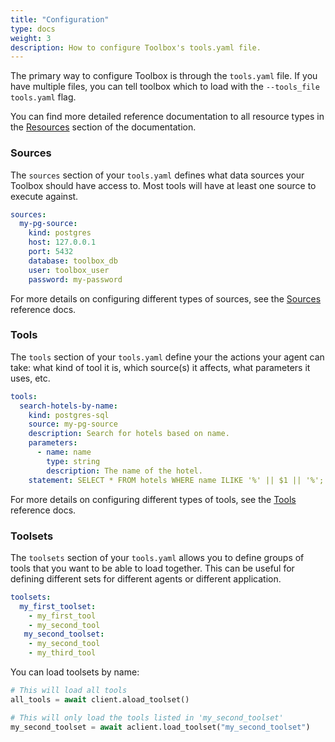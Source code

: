 ```yaml
---
title: "Configuration"
type: docs
weight: 3
description: How to configure Toolbox's tools.yaml file.
---
```


The primary way to configure Toolbox is through the `tools.yaml` file. If you
have multiple files, you can tell toolbox which to load with the `--tools_file
tools.yaml` flag.

You can find more detailed reference documentation to all resource types in the
[Resources](../resources/) section of the documentation.

### Sources

The `sources` section of your `tools.yaml` defines what data sources your
Toolbox should have access to. Most tools will have at least one source to
execute against.

```yaml
sources:
  my-pg-source:
    kind: postgres
    host: 127.0.0.1
    port: 5432
    database: toolbox_db
    user: toolbox_user
    password: my-password
```

For more details on configuring different types of sources, see the
[Sources](../resources/sources/) reference docs.

### Tools

The `tools` section of your `tools.yaml` define your the actions your agent can
take: what kind of tool it is, which source(s) it affects, what parameters it
uses, etc.

```yaml
tools:
  search-hotels-by-name:
    kind: postgres-sql
    source: my-pg-source
    description: Search for hotels based on name.
    parameters:
      - name: name
        type: string
        description: The name of the hotel.
    statement: SELECT * FROM hotels WHERE name ILIKE '%' || $1 || '%';
```

For more details on configuring different types of tools, see the
[Tools](../resources/tools/) reference docs.


### Toolsets

The `toolsets` section of your `tools.yaml` allows you to define groups of tools
that you want to be able to load together. This can be useful for defining
different sets for different agents or different application.

```yaml
toolsets:
  my_first_toolset:
    - my_first_tool
    - my_second_tool
   my_second_toolset:
    - my_second_tool
    - my_third_tool
```

You can load toolsets by name:

```python
# This will load all tools
all_tools = await client.aload_toolset()

# This will only load the tools listed in 'my_second_toolset'
my_second_toolset = await aclient.load_toolset("my_second_toolset")
```